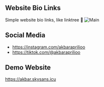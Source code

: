 ## Website Bio Links
Simple website bio links, like linktree 🦅
![Main](https://github.com/kentanglemes/website-bio-links/blob/main/assets/GitHub/readme.jpg?raw=true)

## Social Media
- https://instagram.com/akbaraprilioo
- https://tiktok.com/@akbaraprilioo

## Demo Website
https://akbar.skysans.icu
